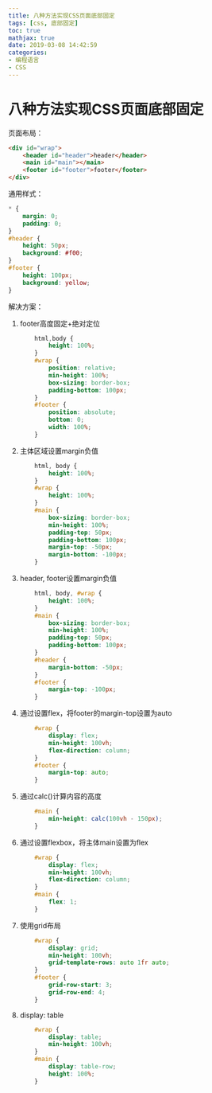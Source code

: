```yaml
---
title: 八种方法实现CSS页面底部固定
tags: [css, 底部固定]
toc: true
mathjax: true
date: 2019-03-08 14:42:59
categories:
- 编程语言
- CSS
---
```


# 八种方法实现CSS页面底部固定

页面布局：

```html
<div id="wrap">
    <header id="header">header</header>
    <main id="main"></main>
    <footer id="footer">footer</footer>
</div>
```

通用样式：

```css
* {
    margin: 0;
    padding: 0;
}
#header {
    height: 50px;
    background: #f00;
}
#footer {
    height: 100px;
    background: yellow;
}
```

解决方案：

1. footer高度固定+绝对定位

    ```css
        html,body {
            height: 100%;
        }
        #wrap {
            position: relative;
            min-height: 100%;
            box-sizing: border-box;
            padding-bottom: 100px;
        }
        #footer {
            position: absolute;
            bottom: 0;
            width: 100%;
        }
    ```

2. 主体区域设置margin负值

    ```css
        html, body {
            height: 100%;
        }
        #wrap {
            height: 100%;
        }
        #main {
            box-sizing: border-box;
            min-height: 100%;
            padding-top: 50px;
            padding-bottom: 100px;
            margin-top: -50px;
            margin-bottom: -100px;
        }
    ```

3. header, footer设置margin负值

    ```css
        html, body, #wrap {
            height: 100%;
        }
        #main {
            box-sizing: border-box;
            min-height: 100%;
            padding-top: 50px;
            padding-bottom: 100px;
        }
        #header {
            margin-bottom: -50px;
        }
        #footer {
            margin-top: -100px;
        }
    ```

4. 通过设置flex，将footer的margin-top设置为auto

    ```css
        #wrap {
            display: flex;
            min-height: 100vh;
            flex-direction: column;
        }
        #footer {
            margin-top: auto;
        }
    ```

5. 通过calc()计算内容的高度

    ```css
        #main {
            min-height: calc(100vh - 150px);
        }
    ```

6. 通过设置flexbox，将主体main设置为flex

    ```css
        #wrap {
            display: flex;
            min-height: 100vh;
            flex-direction: column;
        }
        #main {
            flex: 1;
        }
    ```

7. 使用grid布局

    ```css
        #wrap {
            display: grid;
            min-height: 100vh;
            grid-template-rows: auto 1fr auto;
        }
        #footer {
            grid-row-start: 3;
            grid-row-end: 4;
        }
    ```

8. display: table

    ```css
        #wrap {
            display: table;
            min-height: 100vh;
        }
        #main {
            display: table-row;
            height: 100%;
        }
    ```
